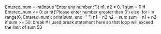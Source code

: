 Entered_num = int(input("Enter any number :"))
n1, n2 = 0, 1
sum = 0
if Entered_num <= 0:
    print('Please enter number greater than 0')
else:
    for i in range(0, Entered_num):
        print(sum, end=" ")
        n1 = n2
        n2 = sum
        sum = n1 + n2
        if sum >= 50:
          break      # I used break statement here so that loop will exceed the limit of sum 50
